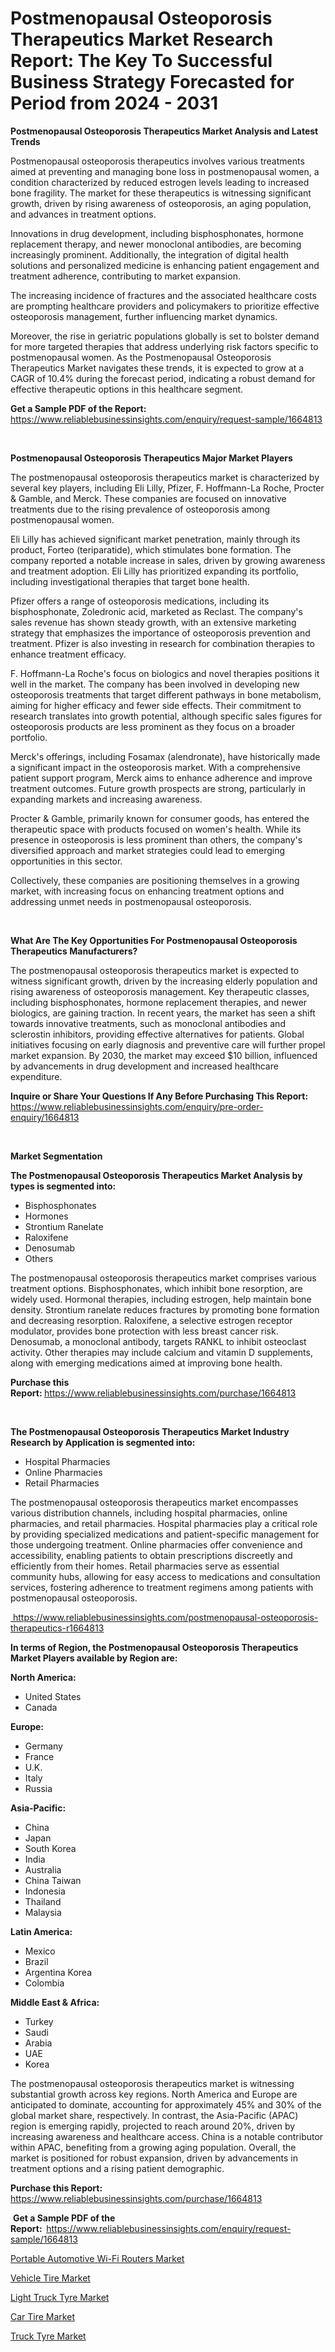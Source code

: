 <p><h1>Postmenopausal Osteoporosis Therapeutics Market Research Report: The Key To Successful Business Strategy Forecasted for Period from 2024 - 2031</h1></p><p><strong>Postmenopausal Osteoporosis Therapeutics Market Analysis and Latest Trends</strong></p>
<p><p>Postmenopausal osteoporosis therapeutics involves various treatments aimed at preventing and managing bone loss in postmenopausal women, a condition characterized by reduced estrogen levels leading to increased bone fragility. The market for these therapeutics is witnessing significant growth, driven by rising awareness of osteoporosis, an aging population, and advances in treatment options. </p><p>Innovations in drug development, including bisphosphonates, hormone replacement therapy, and newer monoclonal antibodies, are becoming increasingly prominent. Additionally, the integration of digital health solutions and personalized medicine is enhancing patient engagement and treatment adherence, contributing to market expansion. </p><p>The increasing incidence of fractures and the associated healthcare costs are prompting healthcare providers and policymakers to prioritize effective osteoporosis management, further influencing market dynamics. </p><p>Moreover, the rise in geriatric populations globally is set to bolster demand for more targeted therapies that address underlying risk factors specific to postmenopausal women. As the Postmenopausal Osteoporosis Therapeutics Market navigates these trends, it is expected to grow at a CAGR of 10.4% during the forecast period, indicating a robust demand for effective therapeutic options in this healthcare segment.</p></p>
<p><strong>Get a Sample PDF of the Report:&nbsp;</strong> <a href="https://www.reliablebusinessinsights.com/enquiry/request-sample/1664813?utm_campaign=96&utm_medium=2&utm_source=Github&utm_content=ia&utm_term=09122024&utm_id=postmenopausal-osteoporosis-therapeutics">https://www.reliablebusinessinsights.com/enquiry/request-sample/1664813</a></p>
<p>&nbsp;</p>
<p><strong>Postmenopausal Osteoporosis Therapeutics Major Market Players</strong></p>
<p><p>The postmenopausal osteoporosis therapeutics market is characterized by several key players, including Eli Lilly, Pfizer, F. Hoffmann-La Roche, Procter & Gamble, and Merck. These companies are focused on innovative treatments due to the rising prevalence of osteoporosis among postmenopausal women.</p><p>Eli Lilly has achieved significant market penetration, mainly through its product, Forteo (teriparatide), which stimulates bone formation. The company reported a notable increase in sales, driven by growing awareness and treatment adoption. Eli Lilly has prioritized expanding its portfolio, including investigational therapies that target bone health.</p><p>Pfizer offers a range of osteoporosis medications, including its bisphosphonate, Zoledronic acid, marketed as Reclast. The company's sales revenue has shown steady growth, with an extensive marketing strategy that emphasizes the importance of osteoporosis prevention and treatment. Pfizer is also investing in research for combination therapies to enhance treatment efficacy.</p><p>F. Hoffmann-La Roche's focus on biologics and novel therapies positions it well in the market. The company has been involved in developing new osteoporosis treatments that target different pathways in bone metabolism, aiming for higher efficacy and fewer side effects. Their commitment to research translates into growth potential, although specific sales figures for osteoporosis products are less prominent as they focus on a broader portfolio.</p><p>Merck's offerings, including Fosamax (alendronate), have historically made a significant impact in the osteoporosis market. With a comprehensive patient support program, Merck aims to enhance adherence and improve treatment outcomes. Future growth prospects are strong, particularly in expanding markets and increasing awareness.</p><p>Procter & Gamble, primarily known for consumer goods, has entered the therapeutic space with products focused on women's health. While its presence in osteoporosis is less prominent than others, the company's diversified approach and market strategies could lead to emerging opportunities in this sector. </p><p>Collectively, these companies are positioning themselves in a growing market, with increasing focus on enhancing treatment options and addressing unmet needs in postmenopausal osteoporosis.</p></p>
<p>&nbsp;</p>
<p><strong>What Are The Key Opportunities For Postmenopausal Osteoporosis Therapeutics Manufacturers?</strong></p>
<p><p>The postmenopausal osteoporosis therapeutics market is expected to witness significant growth, driven by the increasing elderly population and rising awareness of osteoporosis management. Key therapeutic classes, including bisphosphonates, hormone replacement therapies, and newer biologics, are gaining traction. In recent years, the market has seen a shift towards innovative treatments, such as monoclonal antibodies and sclerostin inhibitors, providing effective alternatives for patients. Global initiatives focusing on early diagnosis and preventive care will further propel market expansion. By 2030, the market may exceed $10 billion, influenced by advancements in drug development and increased healthcare expenditure.</p></p>
<p><strong>Inquire or Share Your Questions If Any Before Purchasing This Report:</strong> <a href="https://www.reliablebusinessinsights.com/enquiry/pre-order-enquiry/1664813?utm_campaign=96&utm_medium=2&utm_source=Github&utm_content=ia&utm_term=09122024&utm_id=postmenopausal-osteoporosis-therapeutics">https://www.reliablebusinessinsights.com/enquiry/pre-order-enquiry/1664813</a></p>
<p>&nbsp;</p>
<p><strong>Market Segmentation</strong></p>
<p><strong>The Postmenopausal Osteoporosis Therapeutics Market Analysis by types is segmented into:</strong></p>
<p><ul><li>Bisphosphonates</li><li>Hormones</li><li>Strontium Ranelate</li><li>Raloxifene</li><li>Denosumab</li><li>Others</li></ul></p>
<p><p>The postmenopausal osteoporosis therapeutics market comprises various treatment options. Bisphosphonates, which inhibit bone resorption, are widely used. Hormonal therapies, including estrogen, help maintain bone density. Strontium ranelate reduces fractures by promoting bone formation and decreasing resorption. Raloxifene, a selective estrogen receptor modulator, provides bone protection with less breast cancer risk. Denosumab, a monoclonal antibody, targets RANKL to inhibit osteoclast activity. Other therapies may include calcium and vitamin D supplements, along with emerging medications aimed at improving bone health.</p></p>
<p><strong>Purchase this Report:&nbsp;</strong><a href="https://www.reliablebusinessinsights.com/purchase/1664813?utm_campaign=96&utm_medium=2&utm_source=Github&utm_content=ia&utm_term=09122024&utm_id=postmenopausal-osteoporosis-therapeutics">https://www.reliablebusinessinsights.com/purchase/1664813</a></p>
<p>&nbsp;</p>
<p><strong>The Postmenopausal Osteoporosis Therapeutics Market Industry Research by Application is segmented into:</strong></p>
<p><ul><li>Hospital Pharmacies</li><li>Online Pharmacies</li><li>Retail Pharmacies</li></ul></p>
<p><p>The postmenopausal osteoporosis therapeutics market encompasses various distribution channels, including hospital pharmacies, online pharmacies, and retail pharmacies. Hospital pharmacies play a critical role by providing specialized medications and patient-specific management for those undergoing treatment. Online pharmacies offer convenience and accessibility, enabling patients to obtain prescriptions discreetly and efficiently from their homes. Retail pharmacies serve as essential community hubs, allowing for easy access to medications and consultation services, fostering adherence to treatment regimens among patients with postmenopausal osteoporosis.</p></p>
<p><a href="https://www.reliablebusinessinsights.com/postmenopausal-osteoporosis-therapeutics-r1664813?utm_campaign=96&utm_medium=2&utm_source=Github&utm_content=ia&utm_term=09122024&utm_id=postmenopausal-osteoporosis-therapeutics">&nbsp;https://www.reliablebusinessinsights.com/postmenopausal-osteoporosis-therapeutics-r1664813</a></p>
<p><strong>In terms of Region, the Postmenopausal Osteoporosis Therapeutics Market Players available by Region are:</strong></p>
<p>
    <p> <strong> North America: </strong>
        <ul>
            <li>United States</li>
            <li>Canada</li>
        </ul>
        </p> 
    <p> <strong> Europe: </strong>
        <ul>
            <li>Germany</li>
            <li>France</li>
            <li>U.K.</li>
            <li>Italy</li>
            <li>Russia</li>
        </ul>
        </p> 
    <p> <strong> Asia-Pacific: </strong>
        <ul>
            <li>China</li>
            <li>Japan</li>
            <li>South Korea</li>
            <li>India</li>
            <li>Australia</li>
            <li>China Taiwan</li>
            <li>Indonesia</li>
            <li>Thailand</li>
            <li>Malaysia</li>
        </ul>
        </p> 
    <p> <strong> Latin America: </strong>
        <ul>
            <li>Mexico</li>
            <li>Brazil</li>
            <li>Argentina Korea</li>
            <li>Colombia</li>
        </ul>
        </p> 
    <p> <strong> Middle East & Africa: </strong>
        <ul>
            <li>Turkey</li>
            <li>Saudi</li>
            <li>Arabia</li>
            <li>UAE</li>
            <li>Korea</li>
        </ul>
    </p>
    </p>
<p><p>The postmenopausal osteoporosis therapeutics market is witnessing substantial growth across key regions. North America and Europe are anticipated to dominate, accounting for approximately 45% and 30% of the global market share, respectively. In contrast, the Asia-Pacific (APAC) region is emerging rapidly, projected to reach around 20%, driven by increasing awareness and healthcare access. China is a notable contributor within APAC, benefiting from a growing aging population. Overall, the market is positioned for robust expansion, driven by advancements in treatment options and a rising patient demographic.</p></p>
<p><strong>Purchase this Report: </strong><a href="https://www.reliablebusinessinsights.com/purchase/1664813?utm_campaign=96&utm_medium=2&utm_source=Github&utm_content=ia&utm_term=09122024&utm_id=postmenopausal-osteoporosis-therapeutics">https://www.reliablebusinessinsights.com/purchase/1664813</a></p>
<p>&nbsp;<strong>Get a Sample PDF of the Report:&nbsp;&nbsp;</strong><a href="https://www.reliablebusinessinsights.com/enquiry/request-sample/1664813?utm_campaign=96&utm_medium=2&utm_source=Github&utm_content=ia&utm_term=09122024&utm_id=postmenopausal-osteoporosis-therapeutics">https://www.reliablebusinessinsights.com/enquiry/request-sample/1664813</a></p>
<p><strong></strong></p>
<p><p><a href="https://github.com/luisem4tmccuan/Market-Research-Report-List-1/blob/main/portable-automotive-wi-fi-routers-market.md?utm_campaign=96&utm_medium=2&utm_source=Github&utm_content=ia&utm_term=09122024&utm_id=postmenopausal-osteoporosis-therapeutics">Portable Automotive Wi-Fi Routers Market</a></p><p><a href="https://www.linkedin.com/pulse/detailed-analysis-size-dynamics-expected-development-vehicle-xzppc?utm_campaign=96&utm_medium=2&utm_source=Github&utm_content=ia&utm_term=09122024&utm_id=postmenopausal-osteoporosis-therapeutics">Vehicle Tire Market</a></p><p><a href="https://www.linkedin.com/pulse/light-truck-tyre-market-growth-forecast-size-projected-gwzae?utm_campaign=96&utm_medium=2&utm_source=Github&utm_content=ia&utm_term=09122024&utm_id=postmenopausal-osteoporosis-therapeutics">Light Truck Tyre Market</a></p><p><a href="https://www.linkedin.com/pulse/car-tire-market-study-offers-insightful-analysis-sector-overview-gcbpc?utm_campaign=96&utm_medium=2&utm_source=Github&utm_content=ia&utm_term=09122024&utm_id=postmenopausal-osteoporosis-therapeutics">Car Tire Market</a></p><p><a href="https://www.linkedin.com/pulse/comprehensive-analysis-truck-tyre-market-key-player-zzdme?utm_campaign=96&utm_medium=2&utm_source=Github&utm_content=ia&utm_term=09122024&utm_id=postmenopausal-osteoporosis-therapeutics">Truck Tyre Market</a></p></p>